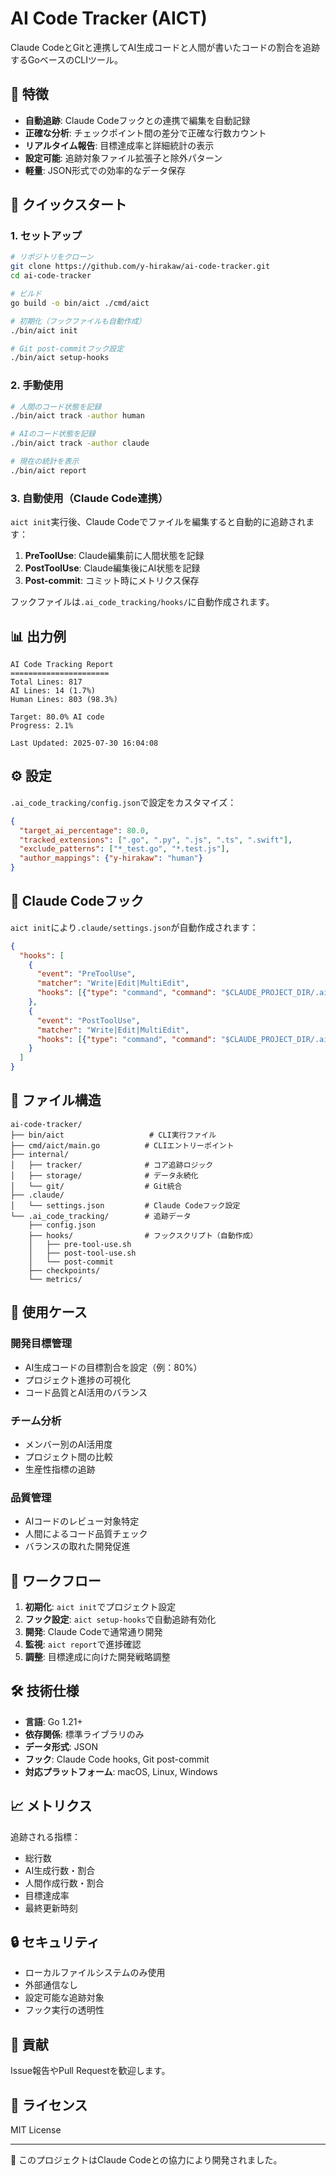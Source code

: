 # AI Code Tracker (AICT)

Claude CodeとGitと連携してAI生成コードと人間が書いたコードの割合を追跡するGoベースのCLIツール。

## 🎯 特徴

- **自動追跡**: Claude Codeフックとの連携で編集を自動記録
- **正確な分析**: チェックポイント間の差分で正確な行数カウント
- **リアルタイム報告**: 目標達成率と詳細統計の表示
- **設定可能**: 追跡対象ファイル拡張子と除外パターン
- **軽量**: JSON形式での効率的なデータ保存

## 🚀 クイックスタート

### 1. セットアップ

```bash
# リポジトリをクローン
git clone https://github.com/y-hirakaw/ai-code-tracker.git
cd ai-code-tracker

# ビルド
go build -o bin/aict ./cmd/aict

# 初期化（フックファイルも自動作成）
./bin/aict init

# Git post-commitフック設定
./bin/aict setup-hooks
```

### 2. 手動使用

```bash
# 人間のコード状態を記録
./bin/aict track -author human

# AIのコード状態を記録  
./bin/aict track -author claude

# 現在の統計を表示
./bin/aict report
```

### 3. 自動使用（Claude Code連携）

`aict init`実行後、Claude Codeでファイルを編集すると自動的に追跡されます：

1. **PreToolUse**: Claude編集前に人間状態を記録
2. **PostToolUse**: Claude編集後にAI状態を記録  
3. **Post-commit**: コミット時にメトリクス保存

フックファイルは`.ai_code_tracking/hooks/`に自動作成されます。

## 📊 出力例

```
AI Code Tracking Report
======================
Total Lines: 817
AI Lines: 14 (1.7%)
Human Lines: 803 (98.3%)

Target: 80.0% AI code
Progress: 2.1%

Last Updated: 2025-07-30 16:04:08
```

## ⚙️ 設定

`.ai_code_tracking/config.json`で設定をカスタマイズ：

```json
{
  "target_ai_percentage": 80.0,
  "tracked_extensions": [".go", ".py", ".js", ".ts", ".swift"],
  "exclude_patterns": ["*_test.go", "*.test.js"],
  "author_mappings": {"y-hirakaw": "human"}
}
```

## 🔧 Claude Codeフック

`aict init`により`.claude/settings.json`が自動作成されます：

```json
{
  "hooks": [
    {
      "event": "PreToolUse",
      "matcher": "Write|Edit|MultiEdit",
      "hooks": [{"type": "command", "command": "$CLAUDE_PROJECT_DIR/.ai_code_tracking/hooks/pre-tool-use.sh"}]
    },
    {
      "event": "PostToolUse", 
      "matcher": "Write|Edit|MultiEdit",
      "hooks": [{"type": "command", "command": "$CLAUDE_PROJECT_DIR/.ai_code_tracking/hooks/post-tool-use.sh"}]
    }
  ]
}
```

## 📁 ファイル構造

```
ai-code-tracker/
├── bin/aict                   # CLI実行ファイル
├── cmd/aict/main.go          # CLIエントリーポイント
├── internal/
│   ├── tracker/              # コア追跡ロジック
│   ├── storage/              # データ永続化
│   └── git/                  # Git統合
├── .claude/
│   └── settings.json         # Claude Codeフック設定
└── .ai_code_tracking/        # 追跡データ
    ├── config.json
    ├── hooks/                # フックスクリプト（自動作成）
    │   ├── pre-tool-use.sh
    │   ├── post-tool-use.sh
    │   └── post-commit
    ├── checkpoints/
    └── metrics/
```

## 🎯 使用ケース

### 開発目標管理
- AI生成コードの目標割合を設定（例：80%）
- プロジェクト進捗の可視化
- コード品質とAI活用のバランス

### チーム分析
- メンバー別のAI活用度
- プロジェクト間の比較
- 生産性指標の追跡

### 品質管理
- AIコードのレビュー対象特定
- 人間によるコード品質チェック
- バランスの取れた開発促進

## 🔄 ワークフロー

1. **初期化**: `aict init`でプロジェクト設定
2. **フック設定**: `aict setup-hooks`で自動追跡有効化
3. **開発**: Claude Codeで通常通り開発
4. **監視**: `aict report`で進捗確認
5. **調整**: 目標達成に向けた開発戦略調整

## 🛠️ 技術仕様

- **言語**: Go 1.21+
- **依存関係**: 標準ライブラリのみ
- **データ形式**: JSON
- **フック**: Claude Code hooks, Git post-commit
- **対応プラットフォーム**: macOS, Linux, Windows

## 📈 メトリクス

追跡される指標：
- 総行数
- AI生成行数・割合
- 人間作成行数・割合
- 目標達成率
- 最終更新時刻

## 🔒 セキュリティ

- ローカルファイルシステムのみ使用
- 外部通信なし
- 設定可能な追跡対象
- フック実行の透明性

## 🤝 貢献

Issue報告やPull Requestを歓迎します。

## 📄 ライセンス

MIT License

---

🤖 このプロジェクトはClaude Codeとの協力により開発されました。